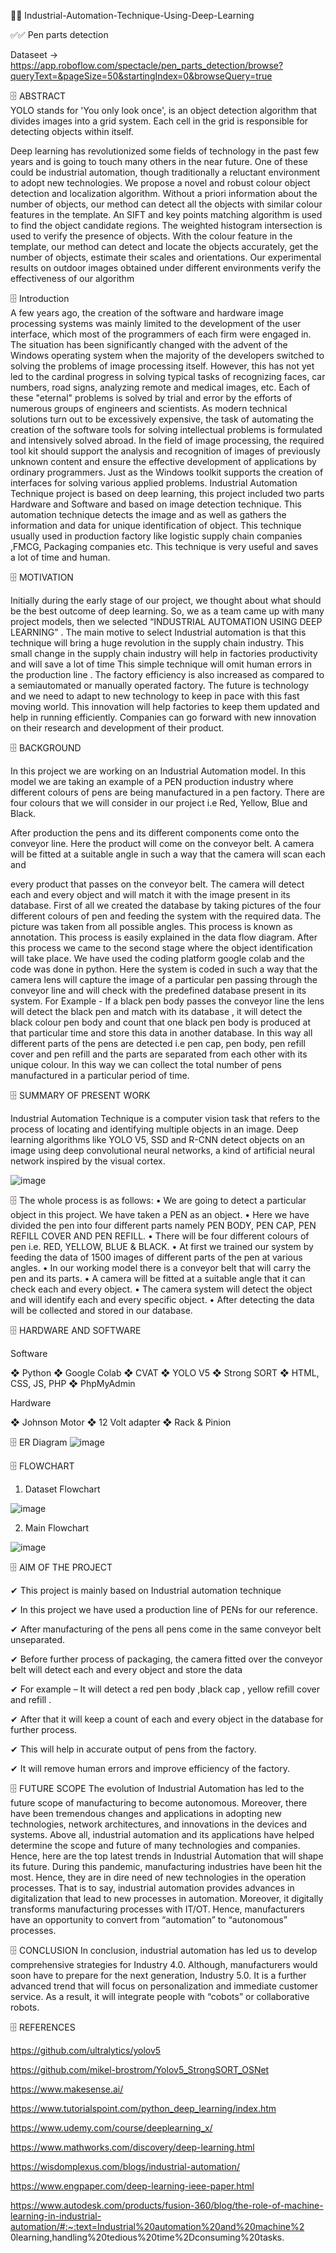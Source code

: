 📌📌 Industrial-Automation-Technique-Using-Deep-Learning

✅✅ Pen parts detection

Dataseet -> https://app.roboflow.com/spectacle/pen_parts_detection/browse?queryText=&pageSize=50&startingIndex=0&browseQuery=true

🗄️ ABSTRACT     
YOLO stands  for 'You only look once', is an object detection algorithm that divides images into a grid system. Each cell in the grid is responsible for detecting objects within itself. 
 
Deep learning has revolutionized some fields of technology in the past few years and is going to touch many others in the near future. One of these could be industrial automation, though traditionally a reluctant environment to adopt new technologies. We propose a novel and robust colour object detection and localization algorithm. Without a priori information about the number of objects, our method can detect all the objects with similar colour features in the template. An SIFT and key points matching algorithm is used to find the object candidate regions. The weighted histogram intersection is used to verify the presence of objects. With the colour feature in the template, our method can detect and locate the objects accurately, get the number of objects, estimate their scales and orientations. Our experimental results on outdoor images obtained under different environments verify the effectiveness of our algorithm


🗄️ Introduction  
  A few years ago, the creation of the software and hardware image processing systems was mainly limited to the development of the user interface, which most of the programmers of each firm were engaged in. The situation has been significantly changed with the advent of the Windows operating system when the majority of the developers switched to solving the problems of image processing itself. However, this has not yet led to the cardinal progress in solving typical tasks of recognizing faces, car numbers, road signs, analyzing remote and medical images, etc. Each of these "eternal" problems is solved by trial and error by the efforts of numerous groups of engineers and scientists. As modern technical solutions turn out to be excessively expensive, the task of automating the creation of the software tools for solving intellectual problems is formulated and intensively solved abroad. In the field of image processing, the required tool kit should support the analysis and recognition of images of previously unknown content and ensure the effective development of applications by ordinary programmers. Just as the Windows toolkit supports the creation of interfaces for solving various applied problems. 
Industrial Automation Technique project is based on deep learning, this project included two parts Hardware and Software and based on image detection technique. This automation technique detects the image and as well as gathers the information and data for unique identification of object. This technique usually used in production factory like logistic supply chain companies ,FMCG, Packaging companies etc. This technique is very useful and saves a lot of time and human.

 
🗄️ MOTIVATION  
 
 Initially during the early stage of our project, we thought about what should be the best outcome of deep learning. So, we as a team came up with many project models, then we selected “INDUSTRIAL  AUTOMATION USING DEEP LEARNING” . The main motive to select Industrial automation is that this technique will bring a huge revolution in the supply chain industry. This small change in the supply chain industry will help in factories productivity and will save a lot of time  This simple technique will omit human errors in the production line . 
The factory efficiency is also increased as compared to a semiautomated or  manually operated factory. 
The future is technology and we need to adapt to new technology to keep in pace with this fast moving world. This innovation will help factories to keep them updated and help in running efficiently. Companies can go forward with new innovation on their research and development of their product.   

🗄️ BACKGROUND 
 
In this project we are working on an Industrial Automation model. In this model we are taking an example of a PEN production industry where different colours of pens are being manufactured in a pen factory. There are four colours that we will consider in our project i.e  Red, Yellow, Blue and Black. 

After production the pens and its different components come onto the conveyor line. Here the product will come on the conveyor belt. A camera will be fitted at a suitable angle in such a way that the camera will scan each and 

every product that passes on the conveyor belt. The camera will detect each and every object and will match it with the image present in its database. 
First of all we created the database by taking pictures of the four different colours of pen and feeding the system with the required data. The picture was taken from all possible angles. This process is known as annotation. This process is easily explained in the data flow diagram. After this process we came to the second stage where the object identification will take place. We have used the coding platform google colab and the code was done in python. Here the system is coded in such a way that the camera lens will capture the image of a particular pen passing through the conveyor line and will check with the predefined database present in its system. 
For Example - If a black pen body passes the conveyor line the lens will detect the black pen and match with its database , it will detect the black colour pen body and count that one black pen body is produced at that particular time and store this data in another database. 
In this way all different parts of the pens are detected i.e pen cap, pen body, pen refill cover and pen refill and the parts are separated from each other with its unique colour. In this way we can collect the total number of pens manufactured in a particular period of time.

🗄️ SUMMARY OF PRESENT WORK   

Industrial Automation Technique is a computer vision task that refers to the process of locating and identifying multiple objects in an image. Deep learning algorithms like YOLO V5, SSD and R-CNN detect objects on an image using deep convolutional neural networks, a kind of artificial neural network inspired by the visual cortex. 

 ![image](https://user-images.githubusercontent.com/85603537/236638517-5ebd59c7-fc35-4052-8ef8-e9a3724ef68b.png)

🗄️ The whole process is as follows:
•	We are going to detect a particular object in this project. We have taken a PEN as an object.
•	Here we have divided the pen into four different parts namely PEN BODY, PEN CAP, PEN REFILL COVER AND PEN REFILL.
•	There will be four different colours of pen i.e. RED, YELLOW, BLUE & BLACK.
•	At first we trained our system by feeding the data of 1500 images of different parts of the pen at various angles.
•		In our working model there is a conveyor belt that will carry the pen and its parts.
•	A camera will be fitted at a suitable angle that it can check each and every object.
•	The camera system will detect the object and will identify each and every specific object.
•	After detecting the data will be collected and stored in our database.


🗄️ HARDWARE AND SOFTWARE



Software

❖	Python
❖	Google Colab
❖	CVAT
❖	YOLO V5
❖	Strong SORT
❖	HTML, CSS, JS, PHP
❖	PhpMyAdmin

Hardware

❖ Johnson Motor
❖	12 Volt adapter
❖	Rack & Pinion

🗄️ ER Diagram
 ![image](https://user-images.githubusercontent.com/85603537/236638611-1255a926-9748-462d-9e36-3f3ea53746f6.png)
 
🗄️ FLOWCHART

1.	Dataset Flowchart

![image](https://user-images.githubusercontent.com/85603537/236638639-69f0bd2d-7986-422d-975b-fdac63629ce1.png)

2.	Main Flowchart

![image](https://user-images.githubusercontent.com/85603537/236638668-c997bf57-7dfb-4e4c-b6d7-2fb3b2773740.png)

🗄️ AIM OF THE PROJECT


✔	This project is mainly based on Industrial automation technique

✔	In this project we have used a production line of PENs for our reference.

✔	After manufacturing of the pens all pens come in the same conveyor belt unseparated.

✔	Before further process of packaging, the camera fitted over the conveyor belt will detect each and every object and store the data

✔	For example – It will  detect a red pen body ,black cap , yellow refill cover and refill .

✔	After that it will keep a count of each and every object in the database for further process.

✔	This will help in accurate output of pens from the factory.

✔	It will remove human errors and improve efficiency of the factory.

🗄️ FUTURE SCOPE
The evolution of Industrial Automation has led to the future scope of manufacturing to become autonomous. Moreover, there have been tremendous changes and applications in adopting new technologies, network architectures, and innovations in the devices and systems. Above all, industrial automation and its applications have helped determine the scope and future of many technologies and companies. Hence, here are the top latest trends in Industrial Automation that will shape its future.
During this pandemic, manufacturing industries have been hit the most. Hence, they are in dire need of new technologies in the operation processes. That is to say, industrial automation provides advances in digitalization that lead to new processes in automation. Moreover, it digitally transforms manufacturing processes with IT/OT. Hence, manufacturers have an opportunity to convert from “automation” to “autonomous” processes.

🗄️ CONCLUSION
In conclusion, industrial automation has led us to develop comprehensive strategies for Industry 4.0. Although, manufacturers would soon have to prepare for the next generation, Industry 5.0.
It is a further advanced trend that will focus on personalization and immediate customer service. As a result, it will integrate people with “cobots” or collaborative robots.

🗄️ REFERENCES

https://github.com/ultralytics/yolov5 

https://github.com/mikel-brostrom/Yolov5_StrongSORT_OSNet 

https://www.makesense.ai/ 

https://www.tutorialspoint.com/python_deep_learning/index.htm 

https://www.udemy.com/course/deeplearning_x/ 

https://www.mathworks.com/discovery/deep-learning.html

https://wisdomplexus.com/blogs/industrial-automation/

https://www.engpaper.com/deep-learning-ieee-paper.html

https://www.autodesk.com/products/fusion-360/blog/the-role-of-machine-learning-in-industrial-automation/#:~:text=Industrial%20automation%20and%20machine%2 0learning,handling%20tedious%20time%2Dconsuming%20tasks.






